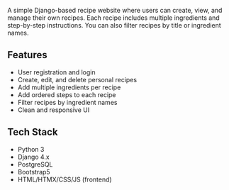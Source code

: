 A simple Django-based recipe website where users can create, view, and manage their own recipes. Each recipe includes multiple ingredients and step-by-step instructions.
You can also filter recipes by title or ingredient names.

## Features

- User registration and login
- Create, edit, and delete personal recipes
- Add multiple ingredients per recipe
- Add ordered steps to each recipe
- Filter recipes by ingredient names
- Clean and responsive UI


## Tech Stack

- Python 3
- Django 4.x
- PostgreSQL
- Bootstrap5
- HTML/HTMX/CSS/JS (frontend)
